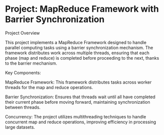 # Project: MapReduce Framework with Barrier Synchronization

Project Overview

This project implements a MapReduce Framework designed to handle parallel computing tasks using a barrier synchronization mechanism. The framework distributes work across multiple threads, ensuring that each phase (map and reduce) is completed before proceeding to the next, thanks to the barrier mechanism.


Key Components:

MapReduce Framework: This framework distributes tasks across worker threads for the map and reduce operations.

Barrier Synchronization: Ensures that threads wait until all have completed their current phase before moving forward, maintaining synchronization between threads.

Concurrency: The project utilizes multithreading techniques to handle concurrent map and reduce operations, improving efficiency in processing large datasets.

